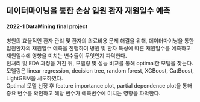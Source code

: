 ## 데이터마이닝을 통한 손상 입원 환자 재원일수 예측
#### 2022-1 DataMining final project
병원의 효율적인 환자 관리 및 환자의 의료비용 문제 해결을 위해, 데이터마이닝을 통한 입원환자의 재원일수 예측을 진행하여
병원 및 환자 특성에 따른 재원일수를 예측하고 재원일수에 영향을 미치는 변수들이 무엇인지 파악한다.          
전처리 및 EDA 과정을 거친 뒤, 모델링 및 성능 비교를 통해 optimal한 모델을 찾는다.        
모델링은 linear regression, decision tree, random forest, XGBoost, CatBoost, LightGBM을 시도하였다.     
Optimal 모델 선정 후 feature importance plot, partial dependence plot을 통해 중요 변수를 확인하고 해당 변수가 예측변수에 미치는 영향을 파악한다.
